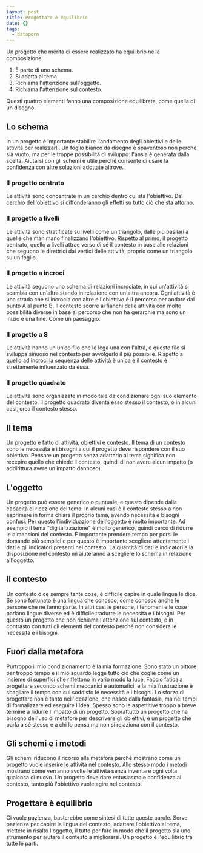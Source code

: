 ```yaml
---
layout: post
title: Progettare è equilibrio
date: {}
tags:
  - dataporn
---
```


Un progetto che merita di essere realizzato ha equilibrio nella composizione.

1. È parte di uno schema.
2. Si adatta al tema.
3. Richiama l'attenzione sull'oggetto.
4. Richiama l'attenzione sul contesto.

Questi quattro elementi fanno una composizione equilibrata, come quella di un disegno. 


## Lo schema
In un progetto è importante  stabilire l'andamento degli obiettivi e delle attività per realizzarli. Un foglio bianco da disegno è spaventoso non perché sia vuoto, ma per le troppe possibilità di sviluppo: l'ansia è generata dalla scelta. Aiutarsi con gli schemi è utile perché consente di usare la confidenza con altre soluzioni adottate altrove. 

### Il progetto centrato
 Le attività sono concentrate in un cerchio dentro cui sta l'obiettivo. Dal cerchio dell'obiettivo si diffonderanno gli effetti su tutto ciò che sta attorno.

### Il progetto a livelli
Le attività sono stratificate su livelli come un triangolo, dalle più basilari a quelle che man mano finalizzano l'obiettivo. Rispetto al primo, il progetto centrato, quello a livelli attrae verso di sé il contesto in base alle relazioni che seguono le direttrici dai vertici delle attività, proprio come un triangolo su un foglio.

### Il progetto a incroci
Le attività seguono uno schema di relazioni incrociate, in cui un'attività si scambia con un'altra stando in relazione con un'altra ancora. Ogni attività è una strada che si incrocia con altre e l'obiettivo è il percorso per andare dal punto A al punto B. Il contesto scorre ai fianchi delle attività con molte possibilità diverse in base al percorso che non ha gerarchie ma sono un inizio e una fine. Come un paesaggio.

### Il progetto a S  
Le attività hanno un unico filo che le lega una con l'altra, e questo filo si sviluppa sinuoso nel contesto per avvolgerlo il più possibile. Rispetto a quello ad incroci la sequenza delle attività è unica e il contesto è strettamente influenzato da essa.

### Il progetto quadrato
 Le attività sono organizzate in modo tale da condizionare ogni suo elemento del contesto. Il progetto quadrato diventa esso stesso il contesto, o in alcuni casi, crea il contesto stesso.

## Il tema
Un progetto è fatto di attività, obiettivi e contesto. Il tema di un contesto sono le necessità e i bisogni a cui il progetto deve rispondere con il suo obiettivo. Pensare un progetto senza adattarlo al tema significa non recepire quello che chiede il contesto, quindi di non avere alcun impatto (o addirittura avere un impatto dannoso).

## L'oggetto
Un progetto può essere generico o puntuale, e questo dipende dalla capacità di ricezione del tema. In alcuni casi è il contesto stesso a non esprimere in forma chiara il proprio tema, avendo necessità e bisogni confusi. Per questo l'individuazione dell'oggetto è molto importante. Ad esempio il tema "digitalizzazione" è molto generico, quindi cerco di ridurre le dimensioni del contesto. È importante prendere tempo per porsi le domande più semplici e per questo è importante scegliere attentamente i dati e gli indicatori presenti nel contesto. La quantità di dati e indicatori e la disposizione nel contesto mi aiuteranno a scegliere lo schema in relazione all'oggetto.  

## Il contesto
Un contesto dice sempre tante cose, è difficile capire in quale lingua le dice. Se sono fortunato è una lingua che conosco, come conosco anche le persone che ne fanno parte. In altri casi le persone, i fenomeni e le cose parlano lingue diverse ed è difficile tradurre le necessità e i bisogni. Per questo un progetto che non richiama l'attenzione sul contesto, è in contrasto con tutti gli elementi del contesto perché non considera le necessità e i bisogni.

## Fuori dalla metafora
Purtroppo il mio condizionamento è la mia formazione. Sono stato un pittore per troppo tempo e il mio sguardo legge tutto ciò che coglie come un insieme di superfici che riflettono in vario modo la luce. Faccio fatica a progettare secondo schemi meccanici e automatici, e la mia frustrazione è sbagliare il tempo con cui soddisfo le necessità e i bisogni. Lo sforzo di progettare non è tanto nell'ideazione, che nasce dalla fantasia, ma nei tempi di formalizzare ed eseguire l'idea. Spesso sono le aspettitive troppo a breve termine a ridurre l'impatto di un progetto. Soprattutto un progetto che ha bisogno dell'uso di metafore per descrivere gli obiettivi, è un progetto che parla a sé stesso e a chi lo pensa ma non si relaziona con il contesto.

## Gli schemi e i metodi
Gli schemi riducono il ricorso alla metafora perché mostrano come un progetto vuole inserire le attività nel contesto. Allo stesso modo i metodi mostrano come verranno svolte le attività senza inventare ogni volta qualcosa di nuovo. Un progetto deve dare entusiasmo e confidenza al contesto, tanto più l'obiettivo vuole agire nel contesto.

## Progettare è equilibrio
Ci vuole pazienza, basterebbe come sintesi di tutte queste parole. Serve pazienza per capire la lingua del contesto, adattare l'obiettivo al tema, mettere in risalto l'oggetto, il tutto per fare in modo che il progetto sia uno strumento per aiutare il contesto a migliorarsi. Un progetto è l'equilibrio tra tutte le parti.
